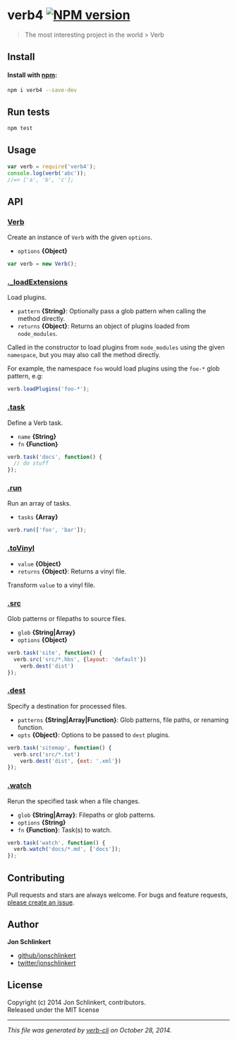 # verb4 [![NPM version](https://badge.fury.io/js/verb4.svg)](http://badge.fury.io/js/verb4)

> The most interesting project in the world > Verb

## Install
#### Install with [npm](npmjs.org):

```bash
npm i verb4 --save-dev
```

## Run tests

```bash
npm test
```

## Usage

```js
var verb = require('verb4');
console.log(verb('abc'));
//=> ['a', 'b', 'c'];
```

## API
### [Verb](index.js#L40)

Create an instance of `Verb` with the given `options`.

* `options` **{Object}**    

```js
var verb = new Verb();
```

### [._loadExtensions](index.js#L153)

Load plugins.

* `pattern` **{String}**: Optionally pass a glob pattern when calling the method directly.    
* `returns` **{Object}**: Returns an object of plugins loaded from `node_modules`.  

Called in the constructor to load plugins from `node_modules`
using the given `namespace`, but you may also call the method
directly.

For example, the namespace `foo` would load plugins using the
`foo-*` glob pattern, e.g:

```js
verb.loadPlugins('foo-*');
```

### [.task](index.js#L213)

Define a Verb task.

* `name` **{String}**    
* `fn` **{Function}**    

```js
verb.task('docs', function() {
  // do stuff
});
```

### [.run](index.js#L226)

Run an array of tasks.

* `tasks` **{Array}**    

```js
verb.run(['foo', 'bar']);
```

### [.toVinyl](index.js#L239)

* `value` **{Object}**    
* `returns` **{Object}**: Returns a vinyl file.  

Transform `value` to a vinyl file.

### [.src](index.js#L264)

Glob patterns or filepaths to source files.

* `glob` **{String|Array}**    
* `options` **{Object}**    

```js
verb.task('site', function() {
  verb.src('src/*.hbs', {layout: 'default'})
    verb.dest('dist')
});
```

### [.dest](index.js#L285)

Specify a destination for processed files.

* `patterns` **{String|Array|Function}**: Glob patterns, file paths, or renaming function.    
* `opts` **{Object}**: Options to be passed to `dest` plugins.    

```js
verb.task('sitemap', function() {
  verb.src('src/*.txt')
    verb.dest('dist', {ext: '.xml'})
});
```

### [.watch](index.js#L307)

Rerun the specified task when a file changes.

* `glob` **{String|Array}**: Filepaths or glob patterns.    
* `options` **{String}**    
* `fn` **{Function}**: Task(s) to watch.    

```js
verb.task('watch', function() {
  verb.watch('docs/*.md', ['docs']);
});
```

## Contributing
Pull requests and stars are always welcome. For bugs and feature requests, [please create an issue][issues].

## Author

**Jon Schlinkert**
 
+ [github/jonschlinkert](https://github.com/jonschlinkert)
+ [twitter/jonschlinkert](http://twitter.com/jonschlinkert) 

## License
Copyright (c) 2014 Jon Schlinkert, contributors.  
Released under the MIT license

***

_This file was generated by [verb-cli](https://github.com/assemble/verb-cli) on October 28, 2014._

[issues]: https://github.com/jonschlinkert/v-0-3-0-template/issues